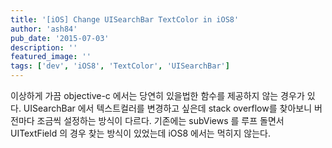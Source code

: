 ```yaml
---
title: '[iOS] Change UISearchBar TextColor in iOS8'
author: 'ash84'
pub_date: '2015-07-03'
description: ''
featured_image: ''
tags: ['dev', 'iOS8', 'TextColor', 'UISearchBar']
---
```



이상하게 가끔 objective-c 에서는 당연히 있을법한 함수를 제공하지 않는 경우가 있다. UISearchBar 에서 텍스트컬러를 변경하고 싶은데 stack overflow를 찾아보니 버전마다 조금씩 설정하는 방식이 다르다. 기존에는 subViews 를 루프 돌면서 UITextField 의 경우 찾는 방식이 있었는데 iOS8 에서는 먹히지 않는다.

<script src="https://gist.github.com/AhnSeongHyun/819fe8856e7371a39623.js"></script>



